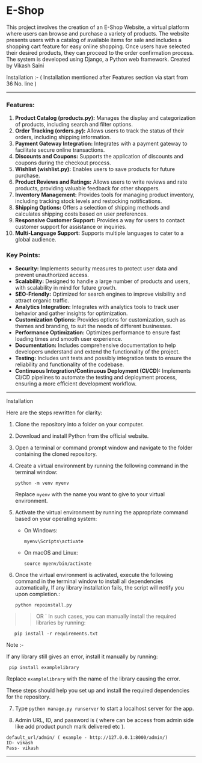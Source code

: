 # E-Shop
This project involves the creation of an E-Shop Website, a virtual platform where users can browse and purchase a variety of products. The website presents users with a catalog of available items for sale and includes a shopping cart feature for easy online shopping. Once users have selected their desired products, they can proceed to the order confirmation process. The system is developed using Django, a Python web framework. Created by Vikash Saini

Installation  :- ( Installation mentioned after Features section via start from 36 No. line )


---------------------------------------------------------------------------
### Features:
1. **Product Catalog (products.py):** Manages the display and categorization of products, including search and filter options.
2. **Order Tracking (orders.py):** Allows users to track the status of their orders, including shipping information.
3. **Payment Gateway Integration:** Integrates with a payment gateway to facilitate secure online transactions.
4. **Discounts and Coupons:** Supports the application of discounts and coupons during the checkout process.
5. **Wishlist (wishlist.py):** Enables users to save products for future purchase.
6. **Product Reviews and Ratings:** Allows users to write reviews and rate products, providing valuable feedback for other shoppers.
7. **Inventory Management:** Provides tools for managing product inventory, including tracking stock levels and restocking notifications.
8. **Shipping Options:** Offers a selection of shipping methods and calculates shipping costs based on user preferences.
9. **Responsive Customer Support:** Provides a way for users to contact customer support for assistance or inquiries.
10. **Multi-Language Support:** Supports multiple languages to cater to a global audience.

### Key Points:
- **Security:** Implements security measures to protect user data and prevent unauthorized access.
- **Scalability:** Designed to handle a large number of products and users, with scalability in mind for future growth.
- **SEO-Friendly:** Optimized for search engines to improve visibility and attract organic traffic.
- **Analytics Integration:** Integrates with analytics tools to track user behavior and gather insights for optimization.
- **Customization Options:** Provides options for customization, such as themes and branding, to suit the needs of different businesses.
- **Performance Optimization:** Optimizes performance to ensure fast loading times and smooth user experience.
- **Documentation:** Includes comprehensive documentation to help developers understand and extend the functionality of the project.
- **Testing:** Includes unit tests and possibly integration tests to ensure the reliability and functionality of the codebase.
- **Continuous Integration/Continuous Deployment (CI/CD):** Implements CI/CD pipelines to automate the testing and deployment process, ensuring a more efficient development workflow.




----------------------------------------------------------------------------

Installation 

Here are the steps rewritten for clarity:

1. Clone the repository into a folder on your computer.
2. Download and install Python from the official website.
3. Open a terminal or command prompt window and navigate to the folder containing the cloned repository.
4. Create a virtual environment by running the following command in the terminal window:
   ```
   python -m venv myenv
   ```
   Replace `myenv` with the name you want to give to your virtual environment.
5. Activate the virtual environment by running the appropriate command based on your operating system:
   - On Windows:
     ```
     myenv\Scripts\activate
     ```
   - On macOS and Linux:
     ```
     source myenv/bin/activate
     ```
6. Once the virtual environment is activated, execute the following command in the terminal window to install all dependencies automatically, If any library installation fails, the script will notify you upon completion.:

   ```
   python repoinstall.py
   ```
  >>OR 
`
    In such cases, you can manually install the required libraries by running:
```
   pip install -r requirements.txt
```
  Note :- 
   
   If any library still gives an error, install it manually by running:
   ```
    pip install examplelibrary
   
   ```
  Replace `examplelibrary` with the name of the library causing the error.


These steps should help you set up and install the required dependencies for the repository.


7. Type ``` python manage.py runserver ``` to start a localhost server for the app.
   
9. Admin URL, ID, and password is ( where can be access from admin side like add product punch mark delivered etc ). 
>>
```
default_url/admin/ ( example - http://127.0.0.1:8000/admin/)
ID- vikash
Pass- vikash
```



---------------------------------------------------------------------------------
